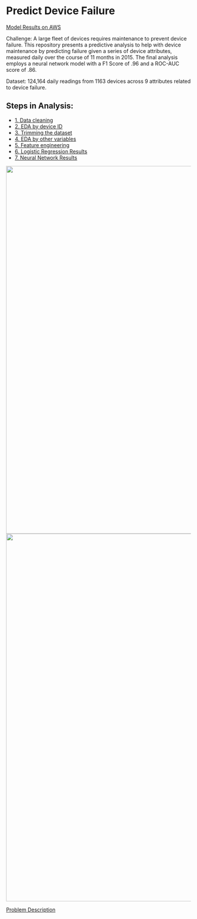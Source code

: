 # Predict Device Failure

[Model Results on AWS](http://neural-net-app-dev.us-east-1.elasticbeanstalk.com/)

Challenge: A large fleet of devices requires maintenance to prevent device failure. This repository presents a predictive analysis to help with device maintenance by predicting failure given a series of device attributes, measured daily over the course of 11 months in 2015. The final analysis employs a neural network model with a F1 Score of .96 and a ROC-AUC score of .86.

Dataset: 124,164 daily readings from 1163 devices across 9 attributes related to device failure.

## Steps in Analysis:  

* [1. Data cleaning](https://nbviewer.jupyter.org/github/austinlasseter/predict_device_failure/blob/master/analysis/01_data_cleaning.ipynb) 
* [2. EDA by device ID](https://nbviewer.jupyter.org/github/austinlasseter/predict_device_failure/blob/master/analysis/02_devices.ipynb) 
* [3. Trimming the dataset](https://nbviewer.jupyter.org/github/austinlasseter/predict_device_failure/blob/master/analysis/03_trimming.ipynb)  
* [4. EDA by other variables](https://nbviewer.jupyter.org/github/austinlasseter/predict_device_failure/blob/master/analysis/04_EDA.ipynb) 
* [5. Feature engineering](https://nbviewer.jupyter.org/github/austinlasseter/predict_device_failure/blob/master/analysis/05_feature_engineering.ipynb)  
* [6. Logistic Regression Results](https://nbviewer.jupyter.org/github/austinlasseter/predict_device_failure/blob/master/analysis/06_modeling.ipynb) 
* [7. Neural Network Results](https://nbviewer.jupyter.org/github/austinlasseter/predict_device_failure/blob/master/analysis/07_tensorflow.ipynb)

<div align="center">
    <img src="https://github.com/austinlasseter/predict_device_failure/blob/master/images/net_metric.png" width="1000px"</img> 
</div>

<div align="center">
    <img src="https://github.com/austinlasseter/predict_device_failure/blob/master/images/net_rocauc.png" width="1000px"</img> 
</div>

[Problem Description](https://drive.google.com/open?id=0B_cz06nPiN5CVk1qci1EQUhyM3JON0lROGVZWmJoelR2aHFV)

